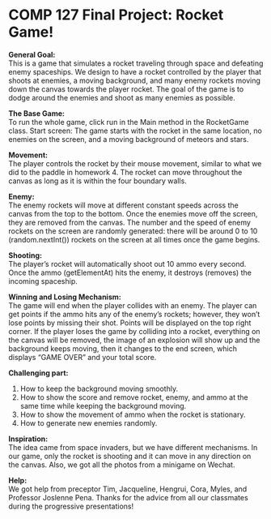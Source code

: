 
COMP 127 Final Project:  Rocket Game!
==========================

<b>General Goal: </b>   
This is a game that simulates a rocket traveling through space and defeating enemy spaceships. We design to have a rocket controlled by the player that shoots at enemies, a moving background, and many enemy rockets moving down the canvas towards the player rocket. The goal of the game is to dodge around the enemies and shoot as many enemies as possible. 

<b>The Base Game: </b>   
To run the whole game, click run in the Main method in the RocketGame class. Start screen: The game starts with the rocket in the same location, no enemies on the screen, and a moving background of meteors and stars. 

<b>Movement: </b>   
The player controls the rocket by their mouse movement, similar to what we did to the paddle in homework 4. The rocket can move throughout the canvas as long as it is within the four boundary walls. 

<b>Enemy: </b>  
The enemy rockets will move at different constant speeds across the canvas from the top to the bottom. Once the enemies move off the screen, they are removed from the canvas. The number and the speed of enemy rockets on the screen are randomly generated: there will be around 0 to 10 (random.nextInt()) rockets on the screen at all times once the game begins. 

<b>Shooting: </b>   
The player’s rocket will automatically shoot out 10 ammo every second. Once the ammo (getElementAt) hits the enemy, it destroys (removes) the incoming spaceship. 

<b>Winning and Losing Mechanism: </b>  
The game will end when the player collides with an enemy. The player can get points if the ammo hits any of the enemy’s rockets; however, they won’t lose points by missing their shot. Points will be displayed on the top right corner. If the player loses the game by colliding into a rocket, everything on the canvas will be removed, the image of an explosion will show up and the background keeps moving, then it changes to the end screen, which displays “GAME OVER” and your total score. 

<b>Challenging part: </b> 
1. How to keep the background moving smoothly.  
2. How to show the score and remove rocket, enemy, and ammo at the same time while keeping the background moving.  
3. How to show the movement of ammo when the rocket is stationary.  
4. How to generate new enemies randomly.  

<b>Inspiration: </b>  
The idea came from space invaders, but we have different mechanisms. In our game, only the rocket is shooting and it can move in any direction on the canvas. Also, we got all the photos from a minigame on Wechat.

<b>Help: </b>  
We got help from preceptor Tim, Jacqueline, Hengrui, Cora, Myles, and Professor Joslenne Pena. Thanks for the advice from all our classmates during the progressive presentations!
